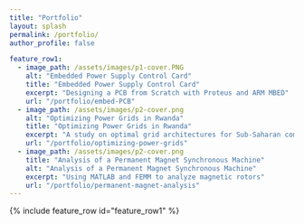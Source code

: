 ```yaml
---
title: "Portfolio"
layout: splash
permalink: /portfolio/
author_profile: false

feature_row1:
  - image_path: /assets/images/p1-cover.PNG
    alt: "Embedded Power Supply Control Card"
    title: "Embedded Power Supply Control Card"
    excerpt: "Designing a PCB from Scratch with Proteus and ARM MBED"
    url: "/portfolio/embed-PCB"
  - image_path: /assets/images/p2-cover.png
    alt: "Optimizing Power Grids in Rwanda"
    title: "Optimizing Power Grids in Rwanda"
    excerpt: "A study on optimal grid architectures for Sub-Saharan communities"
    url: "/portfolio/optimizing-power-grids"
  - image_path: /assets/images/p2-cover.png
    title: "Analysis of a Permanent Magnet Synchronous Machine"
    alt: "Analysis of a Permanent Magnet Synchronous Machine"
    excerpt: "Using MATLAB and FEMM to analyze magnetic rotors"
    url: "/portfolio/permanent-magnet-analysis"
---
```


<!-- {% include feature_row id="feature_row3" %} -->

<!-- {% include feature_row id="feature_row2" %} -->

{% include feature_row id="feature_row1" %}